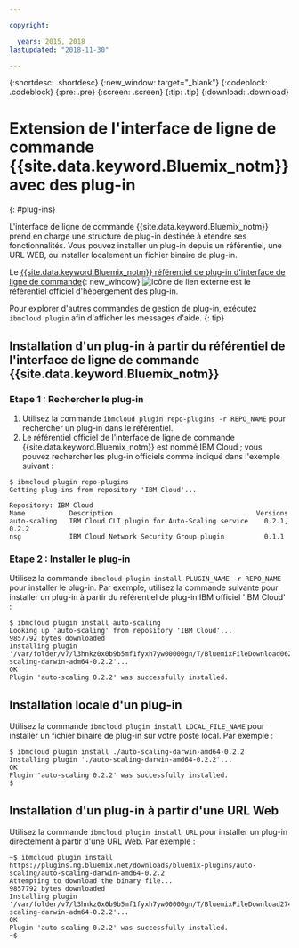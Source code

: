 ```yaml
---

copyright:

  years: 2015, 2018
lastupdated: "2018-11-30"

---
```


{:shortdesc: .shortdesc}
{:new_window: target="_blank"}
{:codeblock: .codeblock}
{:pre: .pre}
{:screen: .screen}
{:tip: .tip}
{:download: .download}

# Extension de l'interface de ligne de commande {{site.data.keyword.Bluemix_notm}} avec des plug-in
{: #plug-ins}

L'interface de ligne de commande {{site.data.keyword.Bluemix_notm}} prend en charge une structure de plug-in destinée à étendre ses fonctionnalités. Vous pouvez installer un plug-in depuis un référentiel, une URL WEB, ou installer localement un fichier binaire de plug-in.

Le [{{site.data.keyword.Bluemix_notm}} référentiel de plug-in d'interface de ligne de commande](https://tools.ng.bluemix.net){: new_window} ![Icône de lien externe](../../../icons/launch-glyph.svg) est le référentiel officiel d'hébergement des plug-in.

Pour explorer d'autres commandes de gestion de plug-in, exécutez `ibmcloud plugin` afin d'afficher les messages d'aide.
{: tip}

## Installation d'un plug-in à partir du référentiel de l'interface de ligne de commande {{site.data.keyword.Bluemix_notm}}

### Etape 1 : Rechercher le plug-in

1. Utilisez la commande `ibmcloud plugin repo-plugins -r REPO_NAME` pour rechercher un plug-in dans le référentiel.
2. Le référentiel officiel de l'interface de ligne de commande {{site.data.keyword.Bluemix_notm}} est nommé IBM Cloud ; vous pouvez rechercher les plug-in officiels comme indiqué dans l'exemple suivant :

  ```
  $ ibmcloud plugin repo-plugins
  Getting plug-ins from repository 'IBM Cloud'...

  Repository: IBM Cloud
  Name           Description                                    Versions
  auto-scaling   IBM Cloud CLI plugin for Auto-Scaling service    0.2.1, 0.2.2
  nsg            IBM Cloud Network Security Group plugin          0.1.1

  ```

### Etape 2 : Installer le plug-in

Utilisez la commande `ibmcloud plugin install PLUGIN_NAME -r REPO_NAME` pour installer le plug-in. Par exemple, utilisez la commande suivante pour installer un plug-in à partir du référentiel de plug-in IBM officiel 'IBM Cloud' :

  ```
  $ ibmcloud plugin install auto-scaling 
  Looking up 'auto-scaling' from repository 'IBM Cloud'...
  9857792 bytes downloaded
  Installing plugin '/var/folder/v7/l3hnkz0x0b9b5mf1fyxh7yw00000gn/T/BluemixFileDownload062468676/auto-scaling-darwin-adm64-0.2.2'...
  OK
  Plugin 'auto-scaling 0.2.2' was successfully installed.
  ```

## Installation locale d'un plug-in

Utilisez la commande `ibmcloud plugin install LOCAL_FILE_NAME` pour installer un fichier binaire de plug-in sur votre poste local. Par exemple :

  ```
  $ ibmcloud plugin install ./auto-scaling-darwin-amd64-0.2.2
  Installing plugin './auto-scaling-darwin-amd64-0.2.2'...
  OK
  Plugin 'auto-scaling 0.2.2' was successfully installed.
  $
  ```

## Installation d'un plug-in à partir d'une URL Web

Utilisez la commande `ibmcloud plugin install URL` pour installer un plug-in directement à partir d'une URL Web. Par exemple :

  ```
  ~$ ibmcloud plugin install https://plugins.ng.bluemix.net/downloads/bluemix-plugins/auto-scaling/auto-scaling-darwin-amd64-0.2.2
  Attempting to download the binary file...
  9857792 bytes downloaded
  Installing plugin '/var/folder/v7/l3hnkz0x0b9b5mf1fyxh7yw00000gn/T/BluemixFileDownload274645142/auto-scaling-darwin-adm64-0.2.2'...
  OK
  Plugin 'auto-scaling 0.2.2' was successfully installed.
  ~$
  ```
